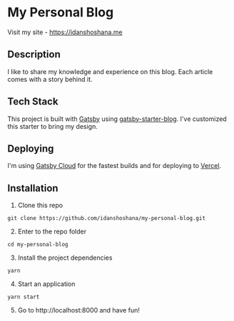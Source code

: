 # My Personal Blog
Visit my site - https://idanshoshana.me

## Description
I like to share my knowledge and experience on this blog.
Each article comes with a story behind it.

## Tech Stack
This project is built with [Gatsby](https://www.gatsbyjs.com/) using [gatsby-starter-blog](https://www.gatsbyjs.com/starters/gatsbyjs/gatsby-starter-blog/).
I've customized this starter to bring my design.

## Deploying
I'm using [Gatsby Cloud](https://www.gatsbyjs.com/cloud/) for the fastest builds and for deploying to [Vercel](https://vercel.com/).

## Installation
1. Clone this repo
```
git clone https://github.com/idanshoshana/my-personal-blog.git
```

2. Enter to the repo folder
```
cd my-personal-blog
```

3. Install the project dependencies
```
yarn
```

4. Start an application
```
yarn start
```

5. Go to http://localhost:8000 and have fun!
